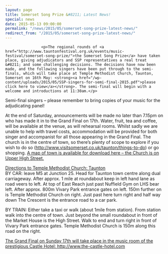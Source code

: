 ```yaml
---
layout: page
title: Somerset Song Prize &#8211; Latest News!
special: news
date: 2015-05-13 09:00:00
permalink: "/news/2015/05/somerset-song-prize-latest-news/"
redirect_from: "/2015/05/somerset-song-prize-latest-news/"
---
```



                    
                    <p>The regional rounds of <a href="http://www.tauntonfestival.org.uk/events/music-festival/somerset-song-prize/">the Somerset Song Prize</a> have taken place, giving adjudicators and SSP representatives a real treat &#8211; and some challenging decisions. The decisions have now been made, and the following singers have been put through to the semi-finals, which will take place at Temple Methodist Church, Taunton, Somerset on 16th May: <strong><a href="/wp-content/uploads/2015/05/SSP-singers-for-semi-final-2015.pdf">please click here to view</a></strong>. The semi-final will begin with a welcome and introductions at 11:30am.</p>
<p>Semi-final singers &#8211; please remember to bring copies of your music for the adjudicating panel!</p>
<p>At the end of Saturday, announcements will be made no later than 7.15pm on who has made it in to the Grand Final on 17th. Water, fruit, tea and coffee, will be available at the venue, as will rehearsal rooms. Whilst sadly we are unable to help with travel costs, accommodation will be provided for both singer and accompanist for all those appearing in the Grand Final. The church is in the centre of town, so there&#8217;s plenty of scope to explore if you wish to do so (<a href="http://www.visitsomerset.co.uk/taunton/things-to-do" onclick="_gaq.push(['_trackEvent', 'outbound-article', 'http://www.visitsomerset.co.uk/taunton/things-to-do', 'http://www.visitsomerset.co.uk/taunton/things-to-do']);" target="_blank">http://www.visitsomerset.co.uk/taunton/things-to-do</a>) or go shopping. <a href="http://www.tauntonfestival.org.uk/wp-content/uploads/2015/05/Taunton-Town-Centre-Map.pdf" onclick="_gaq.push(['_trackEvent','download','http://www.tauntonfestival.org.uk/wp-content/uploads/2015/05/Taunton-Town-Centre-Map.pdf']);" >A map of town is available for download here &#8211; the Church is on Upper High Street.</a></p>
<p><u>Directions to Temple Methodist Church: Taunton</u><br />
BY CAR: leave M5 at Junction 25. Head for Taunton town centre along dual carriageway. After approx. 1 mile at roundabout keep in left hand lane as road veers to left. At top of East Reach just past Nuffield Gym on LHS bear left. After approx. 800m Vivary Park entrance gates on left. 150m further on is Temple Methodist Church on right. Just past here turn right and half way down The Crescent is the entrance road to a car park.</p>
<p>BY TRAIN: Either take a taxi or walk (about 1mile from station). From station walk into the centre of town. Just beyond the small roundabout in front of the Market House is the High Street. Walk to end and turn right in front of Vivary Park entrance gates. Temple Methodist Church is 150m along this road on the right.</p>
<p><u>The Grand Final on Sunday 17th will take place in the music room of the prestigious Castle Hotel: <a href="http://www.the-castle-hotel.com" onclick="_gaq.push(['_trackEvent', 'outbound-article', 'http://www.the-castle-hotel.com', 'http://www.the-castle-hotel.com']);" target="_blank">http://www.the-castle-hotel.com</a></u></p>

                
